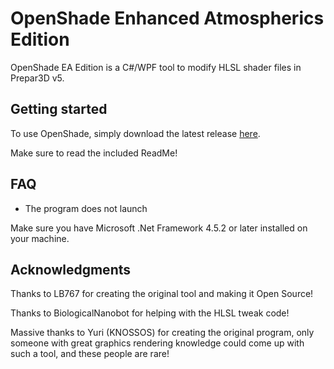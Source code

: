 # OpenShade Enhanced Atmospherics Edition
OpenShade EA Edition is a C#/WPF tool to modify HLSL shader files in Prepar3D v5.

## Getting started
To use OpenShade, simply download the latest release [here](https://github.com/LB767/OpenShade/releases).

Make sure to read the included ReadMe!

## FAQ
- The program does not launch

Make sure you have Microsoft .Net Framework 4.5.2 or later installed on your machine.

## Acknowledgments
Thanks to LB767 for creating the original tool and making it Open Source!

Thanks to BiologicalNanobot for helping with the HLSL tweak code!

Massive thanks to Yuri (KNOSSOS) for creating the original program, only someone with great graphics rendering knowledge could come up with such a tool, and these people are rare!
